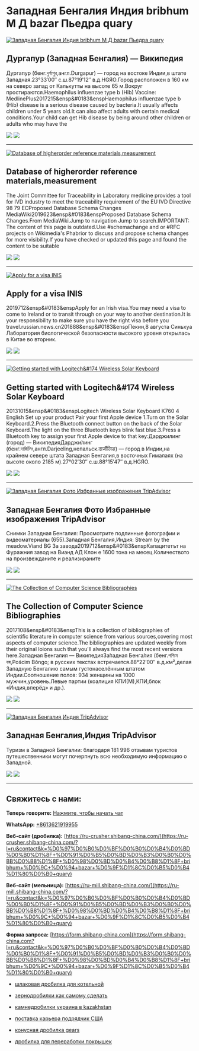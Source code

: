 # Западная Бенгалия Индия bribhum М Д bazar Пьедра quary

<a href="https://swt.shibang-china.com/?n=lxq&l=ru&img&k=%D0%97%D0%B0%D0%BF%D0%B0%D0%B4%D0%BD%D0%B0%D1%8F+%D0%91%D0%B5%D0%BD%D0%B3%D0%B0%D0%BB%D0%B8%D1%8F+%D0%98%D0%BD%D0%B4%D0%B8%D1%8F+bribhum+%D0%9C+%D0%94+bazar+%D0%9F%D1%8C%D0%B5%D0%B4%D1%80%D0%B0+quary" target="_blank">![Западная Бенгалия Индия bribhum М Д bazar Пьедра quary](http://static.shibang-china.com/all-800x300/455.jpg)</a>

## Дургапур (Западная Бенгалия) — Википедия
Дургапур (бенг.দুর্গাপুর,англ.Durgapur) — город на востоке Индии,в штате Западная.23°33′00″ с.ш.87°19′12″ в.д.HGЯO.Город расположен в 160 км на северо запад от Калькутты на высоте 65 м.Вокруг простираются.Haemophilus influenzae type b (Hib) Vaccine: MedlinePlus2017215&ensp&#0183&enspHaemophilus influenzae type b (Hib) disease is a serious disease caused by bacteria.It usually affects children under 5 years old.It can also affect adults with certain medical conditions.Your child can get Hib disease by being around other children or adults who may have the


<a href="https://whatsapp.shibangsoft.com/WhatsApp.php" target="_blank" title="WhatsApp">![](http://static.shibang-china.com/icon/whatsapp.png)</a> <a href="https://swt.shibang-china.com/?n=lxq&l=ru&icon&k=%D0%97%D0%B0%D0%BF%D0%B0%D0%B4%D0%BD%D0%B0%D1%8F+%D0%91%D0%B5%D0%BD%D0%B3%D0%B0%D0%BB%D0%B8%D1%8F+%D0%98%D0%BD%D0%B4%D0%B8%D1%8F+bribhum+%D0%9C+%D0%94+bazar+%D0%9F%D1%8C%D0%B5%D0%B4%D1%80%D0%B0+quary" target="_blank">![](http://static.shibang-china.com/icon/chat-ru.png)</a>

---

<a href="https://swt.shibang-china.com/?n=lxq&l=ru&img&k=%D0%97%D0%B0%D0%BF%D0%B0%D0%B4%D0%BD%D0%B0%D1%8F+%D0%91%D0%B5%D0%BD%D0%B3%D0%B0%D0%BB%D0%B8%D1%8F+%D0%98%D0%BD%D0%B4%D0%B8%D1%8F+bribhum+%D0%9C+%D0%94+bazar+%D0%9F%D1%8C%D0%B5%D0%B4%D1%80%D0%B0+quary" target="_blank">![Database of higherorder reference materials,measurement](http://static.shibang-china.com/all-800x300/352.jpg)</a>

## Database of higherorder reference materials,measurement
The Joint Committee for Traceability in Laboratory medicine provides a tool for IVD industry to meet the traceability requirement of the EU IVD Directive 98 79 ECProposed Database Schema Changes MediaWiki2019623&ensp&#0183&enspProposed Database Schema Changes.From MediaWiki.Jump to navigation Jump to search.IMPORTANT: The content of this page is outdated.Use #schemachange and or #RFC projects on Wikimedia's Phabrior to discuss and propose schema changes for more visibility.If you have checked or updated this page and found the content to be suitable


<a href="https://whatsapp.shibangsoft.com/WhatsApp.php" target="_blank" title="WhatsApp">![](http://static.shibang-china.com/icon/whatsapp.png)</a> <a href="https://swt.shibang-china.com/?n=lxq&l=ru&icon&k=%D0%97%D0%B0%D0%BF%D0%B0%D0%B4%D0%BD%D0%B0%D1%8F+%D0%91%D0%B5%D0%BD%D0%B3%D0%B0%D0%BB%D0%B8%D1%8F+%D0%98%D0%BD%D0%B4%D0%B8%D1%8F+bribhum+%D0%9C+%D0%94+bazar+%D0%9F%D1%8C%D0%B5%D0%B4%D1%80%D0%B0+quary" target="_blank">![](http://static.shibang-china.com/icon/chat-ru.png)</a>

---

<a href="https://swt.shibang-china.com/?n=lxq&l=ru&img&k=%D0%97%D0%B0%D0%BF%D0%B0%D0%B4%D0%BD%D0%B0%D1%8F+%D0%91%D0%B5%D0%BD%D0%B3%D0%B0%D0%BB%D0%B8%D1%8F+%D0%98%D0%BD%D0%B4%D0%B8%D1%8F+bribhum+%D0%9C+%D0%94+bazar+%D0%9F%D1%8C%D0%B5%D0%B4%D1%80%D0%B0+quary" target="_blank">![Apply for a visa INIS](http://static.shibang-china.com/all-800x300/677.jpg)</a>

## Apply for a visa INIS
2019712&ensp&#0183&enspApply for an Irish visa.You may need a visa to come to Ireland or to transit through on your way to another destination.It is your responsibility to make sure you have the right visa before you travel.russian.news.cn201888&ensp&#0183&enspПекин,8 августа Синьхуа Лаборатория биологической безопасности высокого уровня открылась в Китае во вторник.


<a href="https://whatsapp.shibangsoft.com/WhatsApp.php" target="_blank" title="WhatsApp">![](http://static.shibang-china.com/icon/whatsapp.png)</a> <a href="https://swt.shibang-china.com/?n=lxq&l=ru&icon&k=%D0%97%D0%B0%D0%BF%D0%B0%D0%B4%D0%BD%D0%B0%D1%8F+%D0%91%D0%B5%D0%BD%D0%B3%D0%B0%D0%BB%D0%B8%D1%8F+%D0%98%D0%BD%D0%B4%D0%B8%D1%8F+bribhum+%D0%9C+%D0%94+bazar+%D0%9F%D1%8C%D0%B5%D0%B4%D1%80%D0%B0+quary" target="_blank">![](http://static.shibang-china.com/icon/chat-ru.png)</a>

---

<a href="https://swt.shibang-china.com/?n=lxq&l=ru&img&k=%D0%97%D0%B0%D0%BF%D0%B0%D0%B4%D0%BD%D0%B0%D1%8F+%D0%91%D0%B5%D0%BD%D0%B3%D0%B0%D0%BB%D0%B8%D1%8F+%D0%98%D0%BD%D0%B4%D0%B8%D1%8F+bribhum+%D0%9C+%D0%94+bazar+%D0%9F%D1%8C%D0%B5%D0%B4%D1%80%D0%B0+quary" target="_blank">![Getting started with Logitech&#174 Wireless Solar Keyboard](http://static.shibang-china.com/all-800x300/313.jpg)</a>

## Getting started with Logitech&#174 Wireless Solar Keyboard
20131015&ensp&#0183&enspLogitech Wireless Solar Keyboard K760 4 English Set up your product Pair your first Apple device 1.Turn on the Solar Keyboard.2.Press the Bluetooth connect button on the back of the Solar Keyboard.The light on the three Bluetooth keys blink fast blue.3.Press a Bluetooth key to assign your first Apple device to that key:Дарджилинг (город) — ВикипедияДарджи́линг (бенг.দার্জিলিং,англ.Darjeeling,непальск.दार्जीलिङ) — город в Индии,на крайнем севере штата Западная Бенгалия,в восточных Гималаях (на высоте около 2185 м).27°02′30″ с.ш.88°15′47″ в.д.HGЯO.


<a href="https://whatsapp.shibangsoft.com/WhatsApp.php" target="_blank" title="WhatsApp">![](http://static.shibang-china.com/icon/whatsapp.png)</a> <a href="https://swt.shibang-china.com/?n=lxq&l=ru&icon&k=%D0%97%D0%B0%D0%BF%D0%B0%D0%B4%D0%BD%D0%B0%D1%8F+%D0%91%D0%B5%D0%BD%D0%B3%D0%B0%D0%BB%D0%B8%D1%8F+%D0%98%D0%BD%D0%B4%D0%B8%D1%8F+bribhum+%D0%9C+%D0%94+bazar+%D0%9F%D1%8C%D0%B5%D0%B4%D1%80%D0%B0+quary" target="_blank">![](http://static.shibang-china.com/icon/chat-ru.png)</a>

---

<a href="https://swt.shibang-china.com/?n=lxq&l=ru&img&k=%D0%97%D0%B0%D0%BF%D0%B0%D0%B4%D0%BD%D0%B0%D1%8F+%D0%91%D0%B5%D0%BD%D0%B3%D0%B0%D0%BB%D0%B8%D1%8F+%D0%98%D0%BD%D0%B4%D0%B8%D1%8F+bribhum+%D0%9C+%D0%94+bazar+%D0%9F%D1%8C%D0%B5%D0%B4%D1%80%D0%B0+quary" target="_blank">![Западная Бенгалия Фото Избранные изображения TripAdvisor](http://static.shibang-china.com/all-800x300/297.jpg)</a>

## Западная Бенгалия Фото Избранные изображения TripAdvisor
Снимки Западная Бенгалия: Просмотрите подлинные фотографии и видеоматериалы (655).Западная Бенгалия,Индия: Stream by the meadow.Viand BG За завода2019712&ensp&#0183&enspКапацитетът на Фуражния завод на Вианд АД Клон е 1600 тона на месец.Количеството на произвежданите и реализираните


<a href="https://whatsapp.shibangsoft.com/WhatsApp.php" target="_blank" title="WhatsApp">![](http://static.shibang-china.com/icon/whatsapp.png)</a> <a href="https://swt.shibang-china.com/?n=lxq&l=ru&icon&k=%D0%97%D0%B0%D0%BF%D0%B0%D0%B4%D0%BD%D0%B0%D1%8F+%D0%91%D0%B5%D0%BD%D0%B3%D0%B0%D0%BB%D0%B8%D1%8F+%D0%98%D0%BD%D0%B4%D0%B8%D1%8F+bribhum+%D0%9C+%D0%94+bazar+%D0%9F%D1%8C%D0%B5%D0%B4%D1%80%D0%B0+quary" target="_blank">![](http://static.shibang-china.com/icon/chat-ru.png)</a>

---

<a href="https://swt.shibang-china.com/?n=lxq&l=ru&img&k=%D0%97%D0%B0%D0%BF%D0%B0%D0%B4%D0%BD%D0%B0%D1%8F+%D0%91%D0%B5%D0%BD%D0%B3%D0%B0%D0%BB%D0%B8%D1%8F+%D0%98%D0%BD%D0%B4%D0%B8%D1%8F+bribhum+%D0%9C+%D0%94+bazar+%D0%9F%D1%8C%D0%B5%D0%B4%D1%80%D0%B0+quary" target="_blank">![The Collection of Computer Science Bibliographies](http://static.shibang-china.com/all-800x300/251.jpg)</a>

## The Collection of Computer Science Bibliographies
2017108&ensp&#0183&enspThis is a collection of bibliographies of scientific literature in computer science from various sources,covering most aspects of computer science.The bibliographies are updated weekly from their original loions such that you'll always find the most recent versions here.Западная Бенгалия — ВикипедияЗа́падная Бенга́лия (бенг.পশ্চিম বঙ্গ,Pościm Bôngo; в русских текстах встречается.88°22′00″ в.д.км²,делая Западную Бенгалию самым густонаселённым штатом Индии.Соотношение полов: 934 женщины на 1000 мужчин,уровень.Левые партии (коалиция КПИ(М),КПИ,блок «Индия,вперёд» и др.).


<a href="https://whatsapp.shibangsoft.com/WhatsApp.php" target="_blank" title="WhatsApp">![](http://static.shibang-china.com/icon/whatsapp.png)</a> <a href="https://swt.shibang-china.com/?n=lxq&l=ru&icon&k=%D0%97%D0%B0%D0%BF%D0%B0%D0%B4%D0%BD%D0%B0%D1%8F+%D0%91%D0%B5%D0%BD%D0%B3%D0%B0%D0%BB%D0%B8%D1%8F+%D0%98%D0%BD%D0%B4%D0%B8%D1%8F+bribhum+%D0%9C+%D0%94+bazar+%D0%9F%D1%8C%D0%B5%D0%B4%D1%80%D0%B0+quary" target="_blank">![](http://static.shibang-china.com/icon/chat-ru.png)</a>

---

<a href="https://swt.shibang-china.com/?n=lxq&l=ru&img&k=%D0%97%D0%B0%D0%BF%D0%B0%D0%B4%D0%BD%D0%B0%D1%8F+%D0%91%D0%B5%D0%BD%D0%B3%D0%B0%D0%BB%D0%B8%D1%8F+%D0%98%D0%BD%D0%B4%D0%B8%D1%8F+bribhum+%D0%9C+%D0%94+bazar+%D0%9F%D1%8C%D0%B5%D0%B4%D1%80%D0%B0+quary" target="_blank">![Западная Бенгалия,Индия TripAdvisor](http://static.shibang-china.com/all-800x300/1451.jpg)</a>

## Западная Бенгалия,Индия TripAdvisor
Туризм в Западной Бенгалии: благодаря 181 996 отзывам туристов путешественники могут почерпнуть всю необходимую информацию о Западной.

<a href="https://whatsapp.shibangsoft.com/WhatsApp.php" target="_blank" title="WhatsApp">![](http://static.shibang-china.com/icon/whatsapp.png)</a> <a href="https://swt.shibang-china.com/?l=ru&icon&k=%D0%97%D0%B0%D0%BF%D0%B0%D0%B4%D0%BD%D0%B0%D1%8F+%D0%91%D0%B5%D0%BD%D0%B3%D0%B0%D0%BB%D0%B8%D1%8F+%D0%98%D0%BD%D0%B4%D0%B8%D1%8F+bribhum+%D0%9C+%D0%94+bazar+%D0%9F%D1%8C%D0%B5%D0%B4%D1%80%D0%B0+quary" target="_blank">![](http://static.shibang-china.com/icon/chat-ru.png)</a>

---
## Свяжитесь с нами:

**Теперь говорите:** [Нажмите, чтобы начать чат](https://swt.shibang-china.com?l=ru&contact&k=%D0%97%D0%B0%D0%BF%D0%B0%D0%B4%D0%BD%D0%B0%D1%8F+%D0%91%D0%B5%D0%BD%D0%B3%D0%B0%D0%BB%D0%B8%D1%8F+%D0%98%D0%BD%D0%B4%D0%B8%D1%8F+bribhum+%D0%9C+%D0%94+bazar+%D0%9F%D1%8C%D0%B5%D0%B4%D1%80%D0%B0+quary)

**WhatsApp:**  [+8613621919955](https://whatsapp.shibangsoft.com/WhatsApp.php)

**Веб-сайт (дробилка):** [https://ru-crusher.shibang-china.com/](https://ru-crusher.shibang-china.com/?l=ru&contact&k=%D0%97%D0%B0%D0%BF%D0%B0%D0%B4%D0%BD%D0%B0%D1%8F+%D0%91%D0%B5%D0%BD%D0%B3%D0%B0%D0%BB%D0%B8%D1%8F+%D0%98%D0%BD%D0%B4%D0%B8%D1%8F+bribhum+%D0%9C+%D0%94+bazar+%D0%9F%D1%8C%D0%B5%D0%B4%D1%80%D0%B0+quary)

**Веб-сайт (мельница):** [https://ru-mill.shibang-china.com/](https://ru-mill.shibang-china.com/?l=ru&contact&k=%D0%97%D0%B0%D0%BF%D0%B0%D0%B4%D0%BD%D0%B0%D1%8F+%D0%91%D0%B5%D0%BD%D0%B3%D0%B0%D0%BB%D0%B8%D1%8F+%D0%98%D0%BD%D0%B4%D0%B8%D1%8F+bribhum+%D0%9C+%D0%94+bazar+%D0%9F%D1%8C%D0%B5%D0%B4%D1%80%D0%B0+quary)

**Форма запроса:** [https://form.shibang-china.com](https://form.shibang-china.com?l=ru&contact&k=%D0%97%D0%B0%D0%BF%D0%B0%D0%B4%D0%BD%D0%B0%D1%8F+%D0%91%D0%B5%D0%BD%D0%B3%D0%B0%D0%BB%D0%B8%D1%8F+%D0%98%D0%BD%D0%B4%D0%B8%D1%8F+bribhum+%D0%9C+%D0%94+bazar+%D0%9F%D1%8C%D0%B5%D0%B4%D1%80%D0%B0+quary)

* [шлаковая дробилка для котельной](../60/%D1%88%D0%BB%D0%B0%D0%BA%D0%BE%D0%B2%D0%B0%D1%8F%20%D0%B4%D1%80%D0%BE%D0%B1%D0%B8%D0%BB%D0%BA%D0%B0%20%D0%B4%D0%BB%D1%8F%20%D0%BA%D0%BE%D1%82%D0%B5%D0%BB%D1%8C%D0%BD%D0%BE%D0%B9.md)

* [зернодробилки как самому сделать](../57/%D0%B7%D0%B5%D1%80%D0%BD%D0%BE%D0%B4%D1%80%D0%BE%D0%B1%D0%B8%D0%BB%D0%BA%D0%B8%20%D0%BA%D0%B0%D0%BA%20%D1%81%D0%B0%D0%BC%D0%BE%D0%BC%D1%83%20%D1%81%D0%B4%D0%B5%D0%BB%D0%B0%D1%82%D1%8C.md)

* [камнедробилки украина в kazakhstan](../59/%D0%BA%D0%B0%D0%BC%D0%BD%D0%B5%D0%B4%D1%80%D0%BE%D0%B1%D0%B8%D0%BB%D0%BA%D0%B8%20%D1%83%D0%BA%D1%80%D0%B0%D0%B8%D0%BD%D0%B0%20%D0%B2%20kazakhstan.md)

* [поставка карьера подрядчик США](../60/%D0%BF%D0%BE%D1%81%D1%82%D0%B0%D0%B2%D0%BA%D0%B0%20%D0%BA%D0%B0%D1%80%D1%8C%D0%B5%D1%80%D0%B0%20%D0%BF%D0%BE%D0%B4%D1%80%D1%8F%D0%B4%D1%87%D0%B8%D0%BA%20%D0%A1%D0%A8%D0%90.md)

* [конусная дробилка gears](../60/%D0%BA%D0%BE%D0%BD%D1%83%D1%81%D0%BD%D0%B0%D1%8F%20%D0%B4%D1%80%D0%BE%D0%B1%D0%B8%D0%BB%D0%BA%D0%B0%20gears.md)

* [дробилка для переработки покрышек](../54/%D0%B4%D1%80%D0%BE%D0%B1%D0%B8%D0%BB%D0%BA%D0%B0%20%D0%B4%D0%BB%D1%8F%20%D0%BF%D0%B5%D1%80%D0%B5%D1%80%D0%B0%D0%B1%D0%BE%D1%82%D0%BA%D0%B8%20%D0%BF%D0%BE%D0%BA%D1%80%D1%8B%D1%88%D0%B5%D0%BA.md)